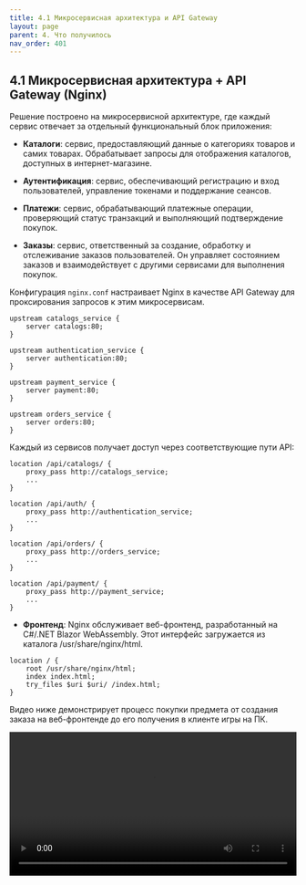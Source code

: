 ```yaml
---
title: 4.1 Микросервисная архитектура и API Gateway
layout: page
parent: 4. Что получилось
nav_order: 401
---
```

## 4.1 Микросервисная архитектура + API Gateway (Nginx)

Решение построено на микросервисной архитектуре, где каждый сервис отвечает за отдельный функциональный блок приложения:

- **Каталоги**: сервис, предоставляющий данные о категориях товаров и самих товарах. Обрабатывает запросы для отображения каталогов, доступных в интернет-магазине.

- **Аутентификация**: сервис, обеспечивающий регистрацию и вход пользователей, управление токенами и поддержание сеансов.

- **Платежи**: сервис, обрабатывающий платежные операции, проверяющий статус транзакций и выполняющий подтверждение покупок.

- **Заказы**: сервис, ответственный за создание, обработку и отслеживание заказов пользователей. Он управляет состоянием заказов и взаимодействует с другими сервисами для выполнения покупок.  

Конфигурация `nginx.conf` настраивает Nginx в качестве API Gateway для проксирования запросов к этим микросервисам.  

```
upstream catalogs_service {
    server catalogs:80;
}

upstream authentication_service {
    server authentication:80;
}

upstream payment_service {
    server payment:80;
}

upstream orders_service {
    server orders:80;
}
```

Каждый из сервисов получает доступ через соответствующие пути API:  
```
location /api/catalogs/ {
    proxy_pass http://catalogs_service;
    ...
}

location /api/auth/ {
    proxy_pass http://authentication_service;
    ...
}

location /api/orders/ {
    proxy_pass http://orders_service;
    ...
}

location /api/payment/ {
    proxy_pass http://payment_service;
    ...
}
```

- **Фронтенд**: Nginx обслуживает веб-фронтенд, разработанный на C#/.NET Blazor WebAssembly. Этот интерфейс загружается из каталога /usr/share/nginx/html.

```
location / {
    root /usr/share/nginx/html;
    index index.html;
    try_files $uri $uri/ /index.html;
}
```
Видео ниже демонстрирует процесс покупки предмета от создания заказа на веб-фронтенде до его получения в клиенте игры на ПК.  

<video controls width="100%">
  <source src="/highload-itemshop/assets/video/4.1.webm" type="video/webm">
  Your browser does not support the video tag.
</video>

